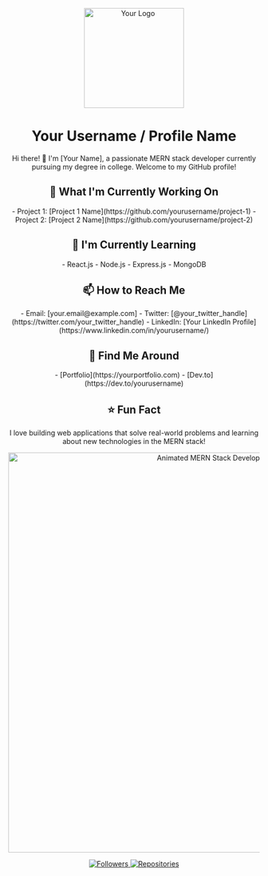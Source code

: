 <!-- Replace the following placeholder with your own content -->
<p align="center">
  <img src="path_to_your_logo.png" alt="Your Logo" width="200">
</p>

<h1 align="center">Your Username / Profile Name</h1>

<p align="center">
  <!-- Add any relevant badges here (e.g., build status, version, stars, license) -->
</p>

<p align="center">
  <!-- Add a brief description of yourself or your project -->
  Hi there! 👋 I'm [Your Name], a passionate MERN stack developer currently pursuing my degree in college. Welcome to my GitHub profile!
</p>

<h2 align="center">🚀 What I'm Currently Working On</h2>

<p align="center">
  <!-- List some of your current projects or highlight your latest project -->
  - Project 1: [Project 1 Name](https://github.com/yourusername/project-1)
  - Project 2: [Project 2 Name](https://github.com/yourusername/project-2)
</p>

<h2 align="center">🌱 I'm Currently Learning</h2>

<p align="center">
  <!-- Mention the technologies or skills you're currently learning or interested in -->
  - React.js
  - Node.js
  - Express.js
  - MongoDB
</p>

<h2 align="center">📫 How to Reach Me</h2>

<p align="center">
  <!-- Add your contact information, social media links, or other ways to get in touch -->
  - Email: [your.email@example.com]
  - Twitter: [@your_twitter_handle](https://twitter.com/your_twitter_handle)
  - LinkedIn: [Your LinkedIn Profile](https://www.linkedin.com/in/yourusername/)
</p>

<h2 align="center">👀 Find Me Around</h2>

<p align="center">
  <!-- Add links to your other profiles or platforms -->
  - [Portfolio](https://yourportfolio.com)
  - [Dev.to](https://dev.to/yourusername)
</p>

<h2 align="center">⭐ Fun Fact</h2>

<p align="center">
  <!-- Share a fun or interesting fact about yourself -->
  I love building web applications that solve real-world problems and learning about new technologies in the MERN stack!
</p>

<!-- Replace the following placeholder with your own content -->

<!-- Animated section for MERN Stack Developer -->

<div align="center">
  <img src="path_to_your_animated_gif_or_svg.gif" alt="Animated MERN Stack Developer" width="800">
</div>

<!-- End of animated section -->

<!-- Live GitHub Stats Counter using shields.io -->
<p align="center">
  <a href="https://github.com/yourusername">
    <img src="https://img.shields.io/github/followers/yourusername?label=Followers&style=social" alt="Followers">
  </a>
  <a href="https://github.com/yourusername?tab=repositories">
    <img src="https://img.shields.io/badge/Repos-10-brightgreen.svg" alt="Repositories">
  </a>
  <!-- Add more dynamic badges here -->
</p>
